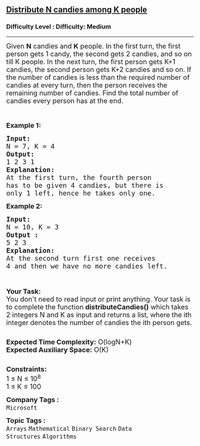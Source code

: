 <h2><a href="https://www.geeksforgeeks.org/problems/distribute-n-candies/1?page=5&category=Arrays&company=Microsoft&sortBy=submissions">Distribute N candies among K people</a></h2><h3>Difficulty Level : Difficulty: Medium</h3><hr><div class="problems_problem_content__Xm_eO"><p><span style="font-size: 18px;">Given <strong>N</strong> candies and <strong>K</strong> people. In the first turn, the first person gets 1 candy, the second gets 2 candies, and so on till K people. In the next turn, the first person gets K+1 candies, the second person gets K+2 candies and so on. If the number of candies is less than the required number of candies at every turn, then the person receives the remaining number of candies. Find the total number of candies every person has at the end.</span></p>
<p>&nbsp;</p>
<p><span style="font-size: 18px;"><strong>Example 1:</strong></span></p>
<pre><span style="font-size: 18px;"><strong>Input:
</strong>N = 7, K = 4
<strong>Output:
</strong>1 2 3 1
<strong>Explanation:</strong>
At the first turn, the fourth person
has to be given 4 candies, but there is
only 1 left, hence he takes only one. </span>
</pre>
<div><span style="font-size: 18px;"><strong>Example 2:</strong></span></div>
<pre><span style="font-size: 18px;"><strong>Input:
</strong>N = 10, K = 3
<strong>Output :</strong>
5 2 3</span>
<span style="font-size: 18px;"><strong>Explanation:</strong>
At the second turn first one receives
4 and then we have no more candies left. </span>

</pre>
<p><br><span style="font-size: 18px;"><strong>Your Task:&nbsp;&nbsp;</strong><br>You don't need to read input or print anything. Your task is to complete the function <strong>distributeCandies()</strong>&nbsp;which takes 2 integers N and K as input and returns a list, where the ith integer denotes the number of candies the ith person gets.</span></p>
<p><br><span style="font-size: 18px;"><strong>Expected Time Complexity:</strong> O(logN+K)<br><strong>Expected Auxiliary Space:</strong> O(K)</span></p>
<p><br><span style="font-size: 18px;"><strong>Constraints:</strong><br>1 ≤ N ≤ 10<sup>8</sup><br>1 ≤ K ≤ 100</span></p></div><p><span style=font-size:18px><strong>Company Tags : </strong><br><code>Microsoft</code>&nbsp;<br><p><span style=font-size:18px><strong>Topic Tags : </strong><br><code>Arrays</code>&nbsp;<code>Mathematical</code>&nbsp;<code>Binary Search</code>&nbsp;<code>Data Structures</code>&nbsp;<code>Algorithms</code>&nbsp;